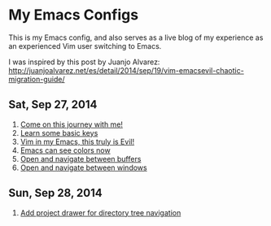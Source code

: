 # My Emacs Configs

This is my Emacs config, and also serves as a live blog of my experience as an experienced Vim user switching to Emacs.

I was inspired by this post by Juanjo Alvarez: http://juanjoalvarez.net/es/detail/2014/sep/19/vim-emacsevil-chaotic-migration-guide/

## Sat, Sep 27, 2014

1. [Come on this journey with me!](https://github.com/seven1m/.emacs.d/commit/2f1b568baabc75ab664713a3bd78b931c029a6ac)
2. [Learn some basic keys](https://github.com/seven1m/.emacs.d/commit/f5a2f66bf2028572c5f2717b7cc4ed2e5f04fe7c)
3. [Vim in my Emacs, this truly is Evil!](https://github.com/seven1m/.emacs.d/commit/3f879be5ef5aeb0895ac654913073e4438c8628a)
4. [Emacs can see colors now](https://github.com/seven1m/.emacs.d/commit/d94b51df412581950dfabdf3e47e5ec09bc68c8e)
5. [Open and navigate between buffers](https://github.com/seven1m/.emacs.d/commit/5bf24c29f7a29cea368da035b721e84a96244b94)
6. [Open and navigate between windows](https://github.com/seven1m/.emacs.d/commit/90aff292f68ae5547d0495e9a233e99b23020f5e)

## Sun, Sep 28, 2014

1. [Add project drawer for directory tree navigation](https://github.com/seven1m/.emacs.d/commit/f5528f4e90a92293c6a66bc74c285905d0403d56)